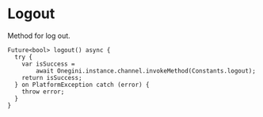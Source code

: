 
# Logout


Method for log out.


    Future<bool> logout() async {
      try {
        var isSuccess =
            await Onegini.instance.channel.invokeMethod(Constants.logout);
        return isSuccess;
      } on PlatformException catch (error) {
        throw error;
      }
    }
